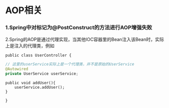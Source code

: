 # AOP相关

### 1.Spring中对标记为@PostConstruct的方法进行AOP增强失败

2.Spring的AOP是通过代理实现，当其他IOC容器里的Bean注入该Bean时，实际上是注入的代理类，例如

`public class UserController {`

```java
// 这里的userService实际上是一个代理类，并不是原始的UserService
@Autowired
private UserService userService;
```

```
public void addUser(){
    userService.addUser();
}
```

`}`

